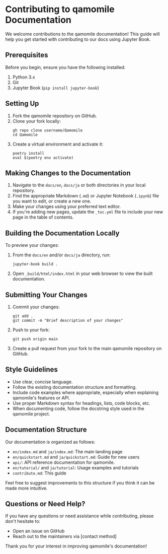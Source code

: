 # Contributing to qamomile Documentation

We welcome contributions to the qamomile documentation! This guide will help you get started with contributing to our docs using Jupyter Book.

## Prerequisites

Before you begin, ensure you have the following installed:

1. Python 3.x
2. Git
3. Jupyter Book (`pip install jupyter-book`)

## Setting Up

1. Fork the qamomile repository on GitHub.
2. Clone your fork locally:
   ```
   gh repo clone username/Qamomile
   cd Qamomile
   ```
3. Create a virtual environment and activate it:
   ```
   poetry install
   eval $(poetry env activate)
   ```

## Making Changes to the Documentation

1. Navigate to the `docs/en`, `docs/ja` or both directories in your local repository.
2. Find the appropriate Markdown (`.md`) or Jupyter Notebook (`.ipynb`) file you want to edit, or create a new one.
3. Make your changes using your preferred text editor.
4. If you're adding new pages, update the `_toc.yml` file to include your new page in the table of contents.

## Building the Documentation Locally

To preview your changes:

1. From the `docs/en` and/or `docs/ja` directory, run:
   ```
   jupyter-book build .
   ```
2. Open `_build/html/index.html` in your web browser to view the built documentation.

## Submitting Your Changes

1. Commit your changes:
   ```
   git add .
   git commit -m "Brief description of your changes"
   ```
2. Push to your fork:
   ```
   git push origin main
   ```
3. Create a pull request from your fork to the main qamomile repository on GitHub.

## Style Guidelines

- Use clear, concise language.
- Follow the existing documentation structure and formatting.
- Include code examples where appropriate, especially when explaining qamomile's features or API.
- Use proper Markdown syntax for headings, lists, code blocks, etc.
- When documenting code, follow the docstring style used in the qamomile project.

## Documentation Structure

Our documentation is organized as follows:

- `en/index.md` and `ja/index.md`: The main landing page
- `en/quickstart.md` and `ja/quickstart.md`: Guide for new users
- `api/`: API reference documentation for qamomile.
- `en/tutorial/` and `ja/tutorial`: Usage examples and tutorials
- `contribute.md`: This guide

Feel free to suggest improvements to this structure if you think it can be made more intuitive.

## Questions or Need Help?

If you have any questions or need assistance while contributing, please don't hesitate to:

- Open an issue on GitHub
- Reach out to the maintainers via [contact method]

Thank you for your interest in improving qamomile's documentation!
